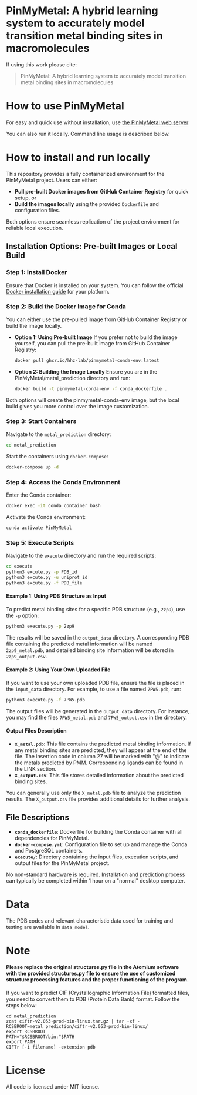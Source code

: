 # PinMyMetal: A hybrid learning system to accurately model transition metal binding sites in macromolecules


If using this work please cite:
>PinMyMetal: A hybrid learning system to accurately model transition metal binding sites in macromolecules

# How to use PinMyMetal 
For easy and quick use without installation, use [the PinMyMetal web server](https://PMM.biocloud.top)

You can also run it locally. Command line usage is described below.

# How to install and run locally
This repository provides a fully containerized environment for the PinMyMetal project. Users can either:

- **Pull pre-built Docker images from GitHub Container Registry** for quick setup, or  
- **Build the images locally** using the provided `Dockerfile` and configuration files. 

Both options ensure seamless replication of the project environment for reliable local execution.

## Installation Options: Pre-built Images or Local Build

### Step 1: Install Docker
Ensure that Docker is installed on your system. You can follow the official [Docker installation guide](https://docs.docker.com/get-docker/) for your platform.

### Step 2: Build the Docker Image for Conda
You can either use the pre-pulled image from GitHub Container Registry or build the image locally.
- **Option 1: Using Pre-built Image**
  If you prefer not to build the image yourself, you can pull the pre-built image from GitHub Container Registry:
  ```bash
  docker pull ghcr.io/hhz-lab/pinmymetal-conda-env:latest
  ```
- **Option 2: Building the Image Locally**
  Ensure you are in the PinMyMetal/metal_prediction directory and run:
  ```bash
  docker build -t pinmymetal-conda-env -f conda_dockerfile .
  ```
Both options will create the pinmymetal-conda-env image, but the local build gives you more control over the image customization.

### Step 3: Start Containers
Navigate to the `metal_prediction` directory:
```bash
cd metal_prediction
```
Start the containers using `docker-compose`:
```bash
docker-compose up -d
```

### Step 4: Access the Conda Environment
Enter the Conda container:
```bash
docker exec -it conda_container bash
```
Activate the Conda environment:
```bash
conda activate PinMyMetal
```

### Step 5: Execute Scripts
Navigate to the `execute` directory and run the required scripts:
```bash
cd execute
python3 excute.py -p PDB_id 
python3 excute.py -u uniprot_id
python3 excute.py -f PDB_file
```
#### Example 1: Using PDB Structure as Input
To predict metal binding sites for a specific PDB structure (e.g., `2zp9`), use the `-p` option:
```bash
python3 execute.py -p 2zp9
```
The results will be saved in the `output_data` directory. A corresponding PDB file containing the predicted metal information will be named `2zp9_metal.pdb`, and detailed binding site information will be stored in `2zp9_output.csv`.

#### Example 2: Using Your Own Uploaded File
If you want to use your own uploaded PDB file, ensure the file is placed in the `input_data` directory. For example, to use a file named `7PW5.pdb`, run:
```bash
python3 execute.py -f 7PW5.pdb
```
The output files will be generated in the `output_data` directory. For instance, you may find the files `7PW5_metal.pdb` and `7PW5_output.csv` in the directory.

#### Output Files Description
- **`X_metal.pdb`**: This file contains the predicted metal binding information. If any metal binding sites are predicted, they will appear at the end of the file. The insertion code in column 27 will be marked with "@" to indicate the metals predicted by PMM. Corresponding ligands can be found in the LINK section.
- **`X_output.csv`**: This file stores detailed information about the predicted binding sites.

You can generally use only the `X_metal.pdb` file to analyze the prediction results. The `X_output.csv` file provides additional details for further analysis.


## File Descriptions

- **`conda_dockerfile`**: Dockerfile for building the Conda container with all dependencies for PinMyMetal.
- **`docker-compose.yml`**: Configuration file to set up and manage the Conda and PostgreSQL containers.
- **`execute/`**: Directory containing the input files, execution scripts, and output files for the PinMyMetal project.


No non-standard hardware is required.
Installation and prediction process can typically be completed within 1 hour on a "normal" desktop computer.

# Data
The PDB codes and relevant characteristic data used for training and testing are available in `data_model`.

# Note
#### Please replace the original structures.py file in the Atomium software with the provided structures.py file to ensure the use of customized structure processing features and the proper functioning of the program.

If you want to predict CIF (Crystallographic Information File) formatted files, you need to convert them to PDB (Protein Data Bank) format. Follow the steps below:
```
cd metal_prediction
zcat ciftr-v2.053-prod-bin-linux.tar.gz | tar -xf -
RCSBROOT=metal_prediction/ciftr-v2.053-prod-bin-linux/
export RCSBROOT
PATH="$RCSBROOT/bin:"$PATH
export PATH
CIFTr [-i filename] -extension pdb
```
# License
All code is licensed under MIT license.

